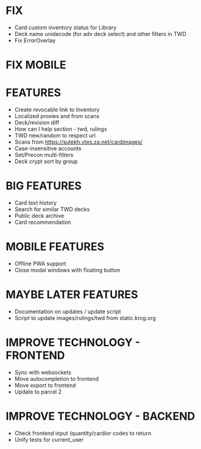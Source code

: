 # FIX
* Card custom inventory status for Library
* Deck name unidecode (for adv deck select) and other filters in TWD
* Fix ErrorOverlay

# FIX MOBILE

# FEATURES
* Create revocable link to Inventory
* Localized proxies and from scans
* Deck/revision diff
* How can I help section - twd, rulings
* TWD new/random to respect url
* Scans from https://sutekh.vtes.za.net/cardimages/
* Case-insensitive accounts
* Set/Precon multi-filters
* Deck crypt sort by group

# BIG FEATURES
* Card text history
* Search for similar TWD decks
* Public deck archive
* Card recommendation

# MOBILE FEATURES
* Offline PWA support
* Close modal windows with floating button

# MAYBE LATER FEATURES
* Documentation on updates / update script
* Script to update images/rulings/twd from static.krcg.org

# IMPROVE TECHNOLOGY - FRONTEND
* Sync with websockets
* Move autocompletion to frontend
* Move export to frontend
* Update to parcel 2

# IMPROVE TECHNOLOGY - BACKEND
* Check frontend input (quantity/cardior codes to return
* Unify tests for current_user
